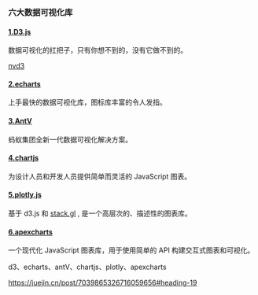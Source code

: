 ### 六大数据可视化库

#### [1.D3.js](https://d3js.org/)

数据可视化的扛把子，只有你想不到的，没有它做不到的。

[nvd3](https://github.com/novus/nvd3)

#### [2.echarts](https://echarts.apache.org/zh/index.html)

上手最快的数据可视化库，图标库丰富的令人发指。

#### [3.AntV](https://antv.vision/zh)

蚂蚁集团全新一代数据可视化解决方案。

#### [4.chartjs](https://www.chartjs.org/)

为设计人员和开发人员提供简单而灵活的 JavaScript 图表。

#### [5.plotly.js](https://github.com/plotly/plotly.js)

基于 d3.js 和 [stack.gl](http://stack.gl/) , 是一个高层次的、描述性的图表库。

#### [6.apexcharts](https://github.com/apexcharts/apexcharts.js)

一个现代化 JavaScript 图表库，用于使用简单的 API 构建交互式图表和可视化。

d3、echarts、antV、chartjs、plotly、apexcharts

https://juejin.cn/post/7039865326716059656#heading-19



